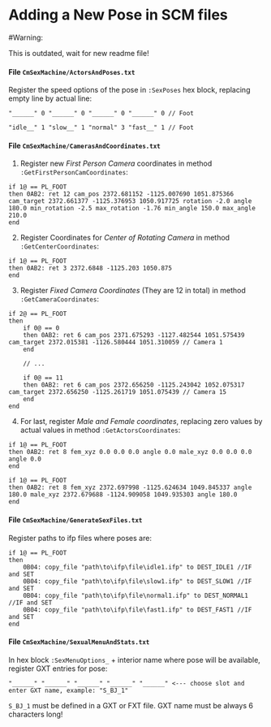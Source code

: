 # Adding a New Pose in SCM files

#Warning:

This is outdated, wait for new readme file!

#### File `CmSexMachine/ActorsAndPoses.txt`

Register the speed options of the pose in `:SexPoses` hex block, replacing empty line by actual line:

```
"______" 0 "______" 0 "______" 0 "______" 0 // Foot
```

```
"idle__" 1 "slow__" 1 "normal" 3 "fast__" 1 // Foot
```

#### File `CmSexMachine/CamerasAndCoordinates.txt`

1. Register new _First Person Camera_ coordinates in method `:GetFirstPersonCamCoordinates`:

```
if 1@ == PL_FOOT
then 0AB2: ret 12 cam_pos 2372.681152 -1125.007690 1051.875366 cam_target 2372.661377 -1125.376953 1050.917725 rotation -2.0 angle 180.0 min_rotation -2.5 max_rotation -1.76 min_angle 150.0 max_angle 210.0
end
```

2. Register Coordinates for _Center of Rotating Camera_ in method `:GetCenterCoordinates`:

```
if 1@ == PL_FOOT
then 0AB2: ret 3 2372.6848 -1125.203 1050.875
end
```

3. Register _Fixed Camera Coordinates_ (They are 12 in total) in method `:GetCameraCoordinates`:

```
if 2@ == PL_FOOT
then
	if 0@ == 0
	then 0AB2: ret 6 cam_pos 2371.675293 -1127.482544 1051.575439 cam_target 2372.015381 -1126.580444 1051.310059 // Camera 1
	end
	
	// ...
	
	if 0@ == 11
	then 0AB2: ret 6 cam_pos 2372.656250 -1125.243042 1052.075317 cam_target 2372.656250 -1125.261719 1051.075439 // Camera 15
	end
end
```

4. For last, register _Male and Female coordinates_, replacing zero values by actual values in method `:GetActorsCoordinates`:

```
if 1@ == PL_FOOT
then 0AB2: ret 8 fem_xyz 0.0 0.0 0.0 angle 0.0 male_xyz 0.0 0.0 0.0 angle 0.0
end
```

```
if 1@ == PL_FOOT
then 0AB2: ret 8 fem_xyz 2372.697998 -1125.624634 1049.845337 angle 180.0 male_xyz 2372.679688 -1124.909058 1049.935303 angle 180.0
end
```

#### File `CmSexMachine/GenerateSexFiles.txt`

Register paths to ifp files where poses are:

```
if 1@ == PL_FOOT
then
	0B04: copy_file "path\to\ifp\file\idle1.ifp" to DEST_IDLE1 //IF and SET
	0B04: copy_file "path\to\ifp\file\slow1.ifp" to DEST_SLOW1 //IF and SET
	0B04: copy_file "path\to\ifp\file\normal1.ifp" to DEST_NORMAL1 //IF and SET
	0B04: copy_file "path\to\ifp\file\fast1.ifp" to DEST_FAST1 //IF and SET
end
```

#### File `CmSexMachine/SexualMenuAndStats.txt`

In hex block `:SexMenuOptions_` + interior name where pose will be available, register GXT entries for pose:

```
"______" "______" "______" "______" "______" <--- choose slot and enter GXT name, example: "S_BJ_1"
```

`S_BJ_1` must be defined in a GXT or FXT file.
GXT name must be always 6 characters long!
